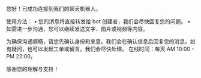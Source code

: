您好！已成功连接到我们的聊天机器人。

使用方法：
	•	您的消息将直接转发给 bot 创建者，我们会尽快回复您的问题。
	•	如需进一步沟通，您可以继续发送文字、图片或视频等内容。

为确保沟通顺畅，请您先确认身份和来意。我们会在确认信息后回复您的消息。如有疑问，也可以发起工单或留言，我们会尽快处理。
在线时间：每天 AM 10:00 - PM 22:00。

感谢您的理解与支持！
